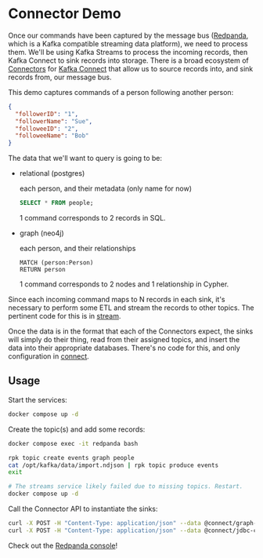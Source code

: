 # Connector Demo

Once our commands have been captured by the message bus ([Redpanda](https://redpanda.com/), which is a Kafka compatible streaming data platform), we need to process them. We'll be using Kafka Streams to process the incoming records, then Kafka Connect to sink records into storage. There is a broad ecosystem of [Connectors](https://docs.confluent.io/platform/current/connect/kafka_connectors.html) for [Kafka Connect](https://docs.confluent.io/platform/current/connect/index.html) that allow us to source records into, and sink records from, our message bus.

This demo captures commands of a person following another person:

```json
{
  "followerID": "1",
  "followerName": "Sue",
  "followeeID": "2",
  "followeeName": "Bob"
}
```

The data that we'll want to query is going to be:

- relational (postgres)

  each person, and their metadata (only name for now)

  ```sql
  SELECT * FROM people;
  ```

  1 command corresponds to 2 records in SQL.

- graph (neo4j)

  each person, and their relationships

  ```cql
  MATCH (person:Person)
  RETURN person
  ```

  1 command corresponds to 2 nodes and 1 relationship in Cypher.

Since each incoming command maps to N records in each sink, it's necessary to perform some ETL and stream the records to other topics. The pertinent code for this is in [stream](./stream).

Once the data is in the format that each of the Connectors expect, the sinks will simply do their thing, read from their assigned topics, and insert the data into their appropriate databases. There's no code for this, and only configuration in [connect](./connect).

## Usage

Start the services:

```sh
docker compose up -d
```

Create the topic(s) and add some records:

```sh
docker compose exec -it redpanda bash

rpk topic create events graph people
cat /opt/kafka/data/import.ndjson | rpk topic produce events
exit

# The streams service likely failed due to missing topics. Restart.
docker compose up -d
```

Call the Connector API to instantiate the sinks:

```sh
curl -X POST -H "Content-Type: application/json" --data @connect/graph-connector.json http://localhost:8083/connectors
curl -X POST -H "Content-Type: application/json" --data @connect/jdbc-connector.json http://localhost:8083/connectors
```

Check out the [Redpanda console](http://localhost:8080/)!
